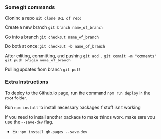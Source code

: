 ### Some git commands

Cloning a repo
`git clone URL_of_repo`

Create a new branch
`git branch name_of_branch`

Go into a branch
`git checkout name_of_branch`

Do both at once:
`git checkout -b name_of_branch`

After editing, committing, and pushing
`git add .`
`git commit -m "comments"`
`git push origin name_of_branch`

Pulling updates from branch
`git pull`

### Extra Instructions
To deploy to the Github.io page, run the command `npm run deploy` in the root folder.

Run `npm install` to install necessary packages if stuff isn't working.

If you need to install another package to make things work, make sure you use the `--save-dev` flag. 
- Ex: `npm install gh-pages --save-dev`
